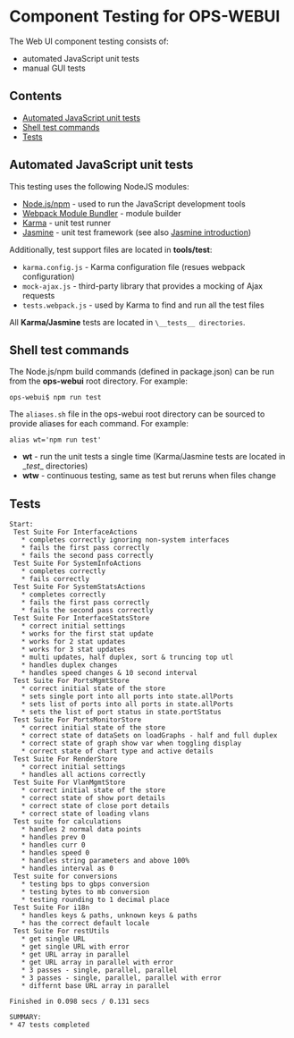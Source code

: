 # Component Testing for OPS-WEBUI
The Web UI component testing consists of:
* automated JavaScript unit tests
* manual GUI tests

## Contents
- [Automated JavaScript unit tests](#automated-javascript-unit-tests)
- [Shell test commands](#shell-test-commands)
- [Tests](#tests)

## Automated JavaScript unit tests
This testing uses the following NodeJS modules:
* [Node.js/npm](https://nodejs.org/en) - used to run the JavaScript development tools
* [Webpack Module Bundler](https://webpack.github.io/) - module builder
* [Karma](http://karma-runner.github.io/0.13/index.html) - unit test runner
* [Jasmine](http://jasmine.github.io/) - unit test framework (see also [Jasmine introduction](http://jasmine.github.io/2.0/introduction.html))

Additionally, test support files are located in **tools/test**:
* `karma.config.js` - Karma configuration file (resues webpack configuration)
* `mock-ajax.js` - third-party library that provides a mocking of Ajax requests
* `tests.webpack.js` - used by Karma to find and run all the test files

All **Karma/Jasmine** tests are located in `\__tests__ directories`.

## Shell test commands
The Node.js/npm build commands (defined in package.json) can be run from the **ops-webui** root directory.  For example:

    ops-webui$ npm run test

The `aliases.sh` file in the ops-webui root directory can be sourced to provide aliases for each command.  For example:

    alias wt='npm run test'

* **wt** - run the unit tests a single time (Karma/Jasmine tests are located in \__test__ directories)
* **wtw** - continuous testing, same as test but reruns when files change

## Tests

    Start:
     Test Suite For InterfaceActions
       * completes correctly ignoring non-system interfaces
       * fails the first pass correctly
       * fails the second pass correctly
     Test Suite For SystemInfoActions
       * completes correctly
       * fails correctly
     Test Suite For SystemStatsActions
       * completes correctly
       * fails the first pass correctly
       * fails the second pass correctly
     Test Suite For InterfaceStatsStore
       * correct initial settings
       * works for the first stat update
       * works for 2 stat updates
       * works for 3 stat updates
       * multi updates, half duplex, sort & truncing top utl
       * handles duplex changes
       * handles speed changes & 10 second interval
     Test Suite For PortsMgmtStore
       * correct initial state of the store
       * sets single port into all ports into state.allPorts
       * sets list of ports into all ports in state.allPorts
       * sets the list of port status in state.portStatus
     Test Suite For PortsMonitorStore
       * correct initial state of the store
       * correct state of dataSets on loadGraphs - half and full duplex
       * correct state of graph show var when toggling display
       * correct state of chart type and active details
     Test Suite For RenderStore
       * correct initial settings
       * handles all actions correctly
     Test Suite For VlanMgmtStore
       * correct initial state of the store
       * correct state of show port details
       * correct state of close port details
       * correct state of loading vlans
     Test suite for calculations
       * handles 2 normal data points
       * handles prev 0
       * handles curr 0
       * handles speed 0
       * handles string parameters and above 100%
       * handles interval as 0
     Test suite for conversions
       * testing bps to gbps conversion
       * testing bytes to mb conversion
       * testing rounding to 1 decimal place
     Test Suite For i18n
       * handles keys & paths, unknown keys & paths
       * has the correct default locale
     Test Suite For restUtils
       * get single URL
       * get single URL with error
       * get URL array in parallel
       * get URL array in parallel with error
       * 3 passes - single, parallel, parallel
       * 3 passes - single, parallel, parallel with error
       * differnt base URL array in parallel

    Finished in 0.098 secs / 0.131 secs

    SUMMARY:
    * 47 tests completed
